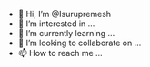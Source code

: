- 👋 Hi, I’m @Isurupremesh
- 👀 I’m interested in ...
- 🌱 I’m currently learning ...
- 💞️ I’m looking to collaborate on ...
- 📫 How to reach me ...

<!---
Isurupremesh/Isurupremesh is a ✨ special ✨ repository because its `README.md` (this file) appears on your GitHub profile.
You can click the Preview link to take a look at your changes.
--->
